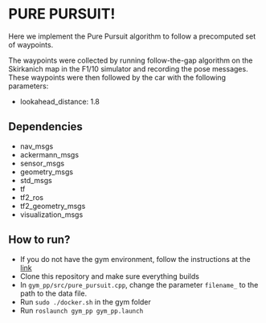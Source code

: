 # PURE PURSUIT!

Here we implement the Pure Pursuit algorithm to follow a precomputed set of waypoints. 

The waypoints were collected by running follow-the-gap algorithm on the Skirkanich map in the F1/10 simulator and recording the pose messages. These waypoints were then followed by the car with the following parameters:
- lookahead_distance: 1.8

## Dependencies
- nav_msgs
- ackermann_msgs
- sensor_msgs
- geometry_msgs
- std_msgs
- tf
- tf2_ros
- tf2_geometry_msgs
- visualization_msgs

## How to run?
- If you do not have the gym environment, follow the instructions at the [link](https://github.com/f1tenth/f1tenth_gym_ros)
- Clone this repository and make sure everything builds
- In `gym_pp/src/pure_pursuit.cpp`, change the parameter `filename_` to the path to the data file.
- Run `sudo ./docker.sh` in the gym folder
- Run `roslaunch gym_pp gym_pp.launch`
